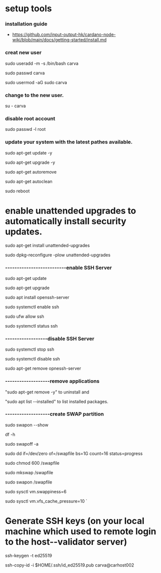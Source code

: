 # setup tools

### installation guide
  - https://github.com/input-output-hk/cardano-node-wiki/blob/main/docs/getting-started/install.md

### creat new user

sudo useradd -m -s /bin/bash carva

sudo passwd carva

sudo usermod -aG sudo carva

### change to the new user. 

su - carva

### disable root account

sudo passwd -l root

### update your system with the latest pathes available.
sudo apt-get update -y

sudo apt-get upgrade -y

sudo apt-get autoremove

sudo apt-get autoclean

sudo reboot


# enable unattended upgrades to automatically install security updates.

sudo apt-get install unattended-upgrades

sudo dpkg-reconfigure -plow unattended-upgrades

### --------------------------enable SSH Server

sudo apt-get update

sudo apt-get upgrade

sudo apt install openssh-server

sudo systemctl enable ssh

sudo ufw allow ssh

sudo systemctl status ssh


### ------------------disable SSH Server

sudo systemctl stop ssh

sudo systemctl disable ssh

sudo apt-get remove opnessh-server

### -------------------remove applications

"sudo apt-get remove -y" to uninstall and

"sudo apt list --installed" to list installed packages.

### -------------------create SWAP partition

sudo swapon --show

df -h

sudo swapoff -a

sudo dd if=/dev/zero of=/swapfile bs=1G count=16 status=progress

sudo chmod 600 /swapfile

sudo mkswap /swapfile

sudo swapon /swapfile

sudo sysctl vm.swappiness=6

sudo sysctl vm.vfs_cache_pressure=10
`

# Generate SSH keys (on your local machine which used to remote login to the host--validator server)

ssh-keygen -t ed25519

ssh-copy-id -i $HOME/.ssh/id_ed25519.pub carva@carhost002


